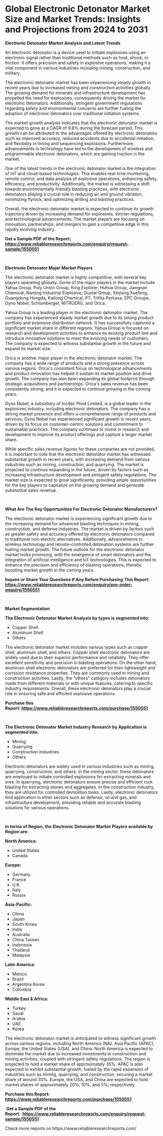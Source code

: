 <p><h1>Global Electronic Detonator Market Size and Market Trends: Insights and Projections from 2024 to 2031</h1></p><p><strong>Electronic Detonator Market Analysis and Latest Trends</strong></p>
<p><p>An electronic detonator is a device used to initiate explosives using an electronic signal rather than traditional methods such as heat, shock, or friction. It offers precision and safety in explosive operations, making it a vital component in various industries including mining, construction, and military.</p><p>The electronic detonator market has been experiencing steady growth in recent years due to increased mining and construction activities globally. The growing demand for minerals and infrastructure development has propelled the need for explosives, consequently driving the market for electronic detonators. Additionally, stringent government regulations regarding safety and environmental concerns are further fueling the adoption of electronic detonators over traditional initiation systems.</p><p>The market growth analysis indicates that the electronic detonator market is expected to grow at a CAGR of 9.8% during the forecast period. This growth can be attributed to the advantages offered by electronic detonators such as improved accuracy, reduced accidents due to accidental initiation, and flexibility in timing and sequencing explosions. Furthermore, advancements in technology have led to the development of wireless and programmable electronic detonators, which are gaining traction in the market.</p><p>One of the latest trends in the electronic detonator market is the integration of IoT and cloud-based technologies. This enables real-time monitoring, remote control, and data analysis of explosive operations, enhancing safety, efficiency, and productivity. Additionally, the market is witnessing a shift towards environmentally friendly blasting practices, with electronic detonators playing a crucial role in reducing air and ground vibration, minimizing flyrock, and optimizing drilling and blasting practices.</p><p>Overall, the electronic detonator market is expected to continue its growth trajectory driven by increasing demand for explosives, stricter regulations, and technological advancements. The market players are focusing on innovation, partnerships, and mergers to gain a competitive edge in this rapidly evolving industry.</p></p>
<p><strong>Get a Sample PDF of the Report:&nbsp; <a href="https://www.reliableresearchreports.com/enquiry/request-sample/1550551">https://www.reliableresearchreports.com/enquiry/request-sample/1550551</a></strong></p>
<p>&nbsp;</p>
<p><strong>Electronic Detonator Major Market Players</strong></p>
<p><p>The electronic detonator market is highly competitive, with several key players operating globally. Some of the major players in the market include Yahua Group, Poly Union Group, King Explorer, Huhua Group, Jiangnan Chemical, Nanling Industrial Explosive, Guotai Group, Xinjiang Xuefeng, Guangdong Hongda, Kailong Chemical, PT. Trifita Perkasa, EPC Groupe, Dyno Nobel, Schlumberger, NITROERG, and Orica.</p><p>Yahua Group is a leading player in the electronic detonator market. The company has experienced steady market growth due to its strong product portfolio and extensive distribution network. It has successfully captured a significant market share in different regions. Yahua Group is focused on research and development activities to enhance its existing product line and introduce innovative solutions to meet the evolving needs of customers. The company is expected to witness substantial growth in the future and expand its market size.</p><p>Orica is another major player in the electronic detonator market. The company has a wide range of products and a strong presence across various regions. Orica's consistent focus on technological advancements and product innovation has helped it sustain its market position and drive growth. The company has also been expanding its global footprint through strategic acquisitions and partnerships. Orica's sales revenue has been consistently strong, and it is expected to continue growing in the coming years.</p><p>Dyno Nobel, a subsidiary of Incitec Pivot Limited, is a global leader in the explosives industry, including electronic detonators. The company has a strong market presence and offers a comprehensive range of products and services. Dyno Nobel has experienced significant growth in recent years, driven by its focus on customer-centric solutions and commitment to sustainable practices. The company continues to invest in research and development to improve its product offerings and capture a larger market share.</p><p>While specific sales revenue figures for these companies are not provided, it is important to note that the electronic detonator market has witnessed substantial growth in recent years, with increasing demand from various industries such as mining, construction, and quarrying. The market is projected to continue expanding in the future, driven by factors such as increasing infrastructure development and stringent safety regulations. The market size is expected to grow significantly, providing ample opportunities for the key players to capitalize on the growing demand and generate substantial sales revenue.</p></p>
<p>&nbsp;</p>
<p><strong>What Are The Key Opportunities For Electronic Detonator Manufacturers?</strong></p>
<p><p>The electronic detonator market is experiencing significant growth due to the increasing demand for advanced blasting techniques in mining, construction, and defense industries. The market is driven by factors such as greater safety and accuracy offered by electronic detonators compared to traditional non-electric alternatives. Additionally, advancements in wireless technology and remote-controlled detonation systems are further fueling market growth. The future outlook for the electronic detonator market looks promising, with the emergence of smart detonators and the integration of artificial intelligence and IoT technologies. This is expected to enhance the precision and efficiency of blasting operations, thereby boosting market growth in the coming years.</p></p>
<p><strong>Inquire or Share Your Questions If Any Before Purchasing This Report: <a href="https://www.reliableresearchreports.com/enquiry/pre-order-enquiry/1550551">https://www.reliableresearchreports.com/enquiry/pre-order-enquiry/1550551</a></strong></p>
<p>&nbsp;</p>
<p><strong>Market Segmentation</strong></p>
<p><strong>The Electronic Detonator Market Analysis by types is segmented into:</strong></p>
<p><ul><li>Copper Shell</li><li>Aluminum Shell</li><li>Others</li></ul></p>
<p><p>The electronic detonator market includes various types such as copper shell, aluminum shell, and others. Copper shell electronic detonators are widely used due to their superior performance and reliability. They offer excellent sensitivity and precision in blasting operations. On the other hand, aluminum shell electronic detonators are preferred for their lightweight and corrosion resistance properties. They are commonly used in mining and construction activities. Lastly, the "others" category includes detonators made from different materials or with unique features, catering to specific industry requirements. Overall, these electronic detonators play a crucial role in ensuring safe and efficient explosive operations.</p></p>
<p><strong>Purchase this Report:&nbsp;<a href="https://www.reliableresearchreports.com/purchase/1550551">https://www.reliableresearchreports.com/purchase/1550551</a></strong></p>
<p>&nbsp;</p>
<p><strong>The Electronic Detonator Market Industry Research by Application is segmented into:</strong></p>
<p><ul><li>Mining</li><li>Quarrying</li><li>Construction Industries</li><li>Others</li></ul></p>
<p><p>Electronic detonators are widely used in various industries such as mining, quarrying, construction, and others. In the mining sector, these detonators are employed to initiate controlled explosions for extracting minerals and ores. In quarrying, electronic detonators ensure precise and efficient rock blasting for extracting stones and aggregates. In the construction industry, they are utilized for controlled demolition tasks. Lastly, electronic detonators find application in other sectors such as defense, oil and gas, and infrastructure development, providing reliable and accurate blasting solutions for various operations.</p></p>
<p>&nbsp;</p>
<p><strong>In terms of Region, the Electronic Detonator Market Players available by Region are:</strong></p>
<p>
    <p> <strong> North America: </strong>
        <ul>
            <li>United States</li>
            <li>Canada</li>
        </ul>
        </p> 
    <p> <strong> Europe: </strong>
        <ul>
            <li>Germany</li>
            <li>France</li>
            <li>U.K.</li>
            <li>Italy</li>
            <li>Russia</li>
        </ul>
        </p> 
    <p> <strong> Asia-Pacific: </strong>
        <ul>
            <li>China</li>
            <li>Japan</li>
            <li>South Korea</li>
            <li>India</li>
            <li>Australia</li>
            <li>China Taiwan</li>
            <li>Indonesia</li>
            <li>Thailand</li>
            <li>Malaysia</li>
        </ul>
        </p> 
    <p> <strong> Latin America: </strong>
        <ul>
            <li>Mexico</li>
            <li>Brazil</li>
            <li>Argentina Korea</li>
            <li>Colombia</li>
        </ul>
        </p> 
    <p> <strong> Middle East & Africa: </strong>
        <ul>
            <li>Turkey</li>
            <li>Saudi</li>
            <li>Arabia</li>
            <li>UAE</li>
            <li>Korea</li>
        </ul>
    </p>
    </p>
<p><p>The electronic detonator market is anticipated to witness significant growth across various regions, including North America (NA), Asia Pacific (APAC), Europe, the United States (USA), and China. North America is expected to dominate the market due to increased investments in construction and mining activities, coupled with stringent safety regulations. The region is projected to hold a market share of approximately 35%. APAC is also expected to exhibit substantial growth, fueled by the rapid expansion of industries such as mining, quarrying, and construction, securing a market share of around 30%. Europe, the USA, and China are expected to hold market shares of approximately 20%, 10%, and 5%, respectively.</p></p>
<p><strong>Purchase this Report: <a href="https://www.reliableresearchreports.com/purchase/1550551">https://www.reliableresearchreports.com/purchase/1550551</a></strong></p>
<p>&nbsp;<strong>Get a Sample PDF of the Report:&nbsp;&nbsp;<a href="https://www.reliableresearchreports.com/enquiry/request-sample/1550551">https://www.reliableresearchreports.com/enquiry/request-sample/1550551</a></strong></p>
<p><strong></strong></p>
<p>Check more reports on https://www.reliableresearchreports.com/</p>